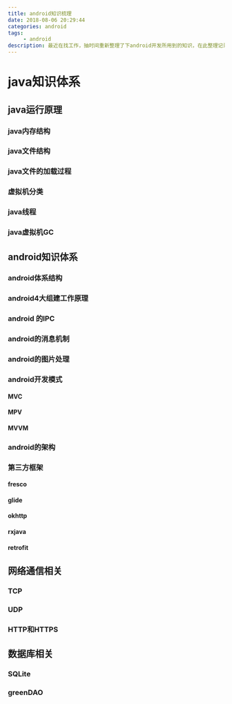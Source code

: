 ```yaml
---
title: android知识梳理
date: 2018-08-06 20:29:44
categories: android
tags:
     - android
description: 最近在找工作，抽时间重新整理了下android开发所用到的知识，在此整理记录提供自己回顾。
---
```


# java知识体系

## java运行原理

### java内存结构

### java文件结构

### java文件的加载过程

### 虚拟机分类

### java线程

### java虚拟机GC



## android知识体系

### android体系结构

### android4大组建工作原理

### android 的IPC

### android的消息机制

### android的图片处理

### android开发模式
#### MVC
#### MPV
#### MVVM

### android的架构

### 第三方框架
#### fresco
#### glide
#### okhttp
#### rxjava
#### retrofit

## 网络通信相关

### TCP

### UDP

### HTTP和HTTPS



## 数据库相关

### SQLite

### greenDAO




